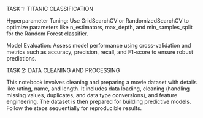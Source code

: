 TASK 1: TITANIC CLASSIFICATION

Hyperparameter Tuning: Use GridSearchCV or RandomizedSearchCV to optimize parameters like n_estimators, max_depth, and min_samples_split for the Random Forest classifier.

Model Evaluation: Assess model performance using cross-validation and metrics such as accuracy, precision, recall, and F1-score to ensure robust predictions.

TASK 2: DATA CLEANING AND PROCESSING

This notebook involves cleaning and preparing a movie dataset with details like rating, name, and length. It includes data loading, cleaning (handling missing values, duplicates, and data type conversions), and feature engineering. The dataset is then prepared for building predictive models. Follow the steps sequentially for reproducible results.
